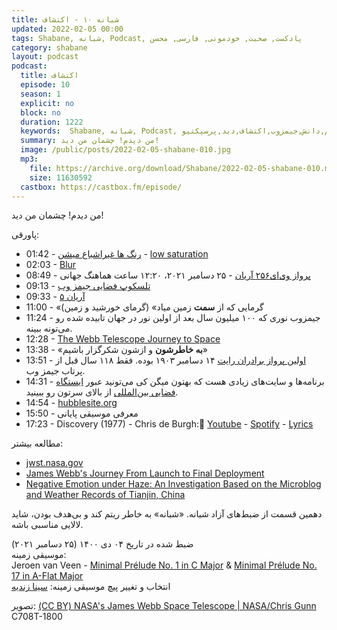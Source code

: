 ```yaml
---
title: شبانه ۱۰ - اکتشاف
updated: 2022-02-05 00:00
tags: Shabane, شبانه, Podcast, پادکست, صحبت, خودمونی, فارسی, محسن
category: shabane
layout: podcast
podcast:
  title: اکتشاف
  episode: 10
  season: 1
  explicit: no
  block: no
  duration: 1222
  keywords:  Shabane, شبانه, Podcast, پادکست, صحبت, خودمونی,علم,دانش,جیمزوب,اکتشاف,دید,پرسپکتیو
  summary: من دیدم! چشمان من دید!
  image: /public/posts/2022-02-05-shabane-010.jpg
  mp3: 
    file: https://archive.org/download/Shabane/2022-02-05-shabane-010.mp3
    size: 11630592
  castbox: https://castbox.fm/episode/
---
```

من دیدم! چشمان من دید!

<!--more-->

پاورقی:

* 01:42 - [رنگ ها غیراشباع میشن](https://korivand.com/color-saturation/) - [low saturation](https://en.wikipedia.org/wiki/Colorfulness#Saturation)
* 02:03 - [Blur](https://en.wikipedia.org/wiki/Gaussian_blur)
* 08:49 - [پرواز وی‌ای۲۵۶ آریان](https://fa.wikipedia.org/wiki/%D9%BE%D8%B1%D9%88%D8%A7%D8%B2_%D9%88%DB%8C%E2%80%8C%D8%A7%DB%8C%DB%B2%DB%B5%DB%B6_%D8%A2%D8%B1%DB%8C%D8%A7%D9%86) - ۲۵ دسامبر ۲۰۲۱، ۱۲:۲۰ ساعت هماهنگ جهانی
* 09:13 - [تلسکوپ فضایی جیمز وب](https://fa.wikipedia.org/wiki/%D8%AA%D9%84%D8%B3%DA%A9%D9%88%D9%BE_%D9%81%D8%B6%D8%A7%DB%8C%DB%8C_%D8%AC%DB%8C%D9%85%D8%B2_%D9%88%D8%A8)
* 09:33 - [آریان ۵](https://fa.wikipedia.org/wiki/%D8%A2%D8%B1%DB%8C%D8%A7%D9%86_%DB%B5)
* 11:00 - «گرمایی که از **سمت** زمین میاد» (گرمای خورشید و زمین)
* 11:24 - جیمزوب نوری که ۱۰۰ میلیون سال بعد از اولین نور در جهان تابیده شده رو می‌تونه ببینه.
* 12:28 - [The Webb Telescope Journey to Space](https://www.youtube.com/watch?v=wbOhkMQ2Lns&list=PLcy1hEnsejK0_ImohqEdxsB7ECXhGWaG1&index=1)
* 13:38 - «**به خاطرشون** و ازشون شکرگزار باشیم» 
* 13:51 - [اولین پرواز برادران رایت](https://en.wikipedia.org/wiki/Wright_brothers#First_powered_flight) ۱۴ دسامبر ۱۹۰۳ بوده. فقط ۱۱۸ سال قبل از پرتاب جیمز وب.
* 14:31 - برنامه‌ها و سایت‌های زیادی هست که بهتون میگن کی می‌تونید عبور [ایستگاه فضایی بین‌المللی](https://fa.wikipedia.org/wiki/%D8%A7%DB%8C%D8%B3%D8%AA%DA%AF%D8%A7%D9%87_%D9%81%D8%B6%D8%A7%DB%8C%DB%8C_%D8%A8%DB%8C%D9%86%E2%80%8C%D8%A7%D9%84%D9%85%D9%84%D9%84%DB%8C) از بالای سرتون رو ببینید.
* 14:54 - [hubblesite.org](https://hubblesite.org/)
* 15:50 - معرفی موسیقی پایانی
* 17:23 - Discovery (1977) - Chris de Burgh: [ِYoutube](https://www.youtube.com/watch?v=2yR3KRzHZsk) - [Spotify](https://open.spotify.com/track/41tDv5zfO0BQXPFiER1eyO) - [Lyrics](https://lyricstranslate.com/fa/chris-de-burgh-discovery-lyrics.html) 

مطالعه بیشتر:
* [jwst.nasa.gov](https://www.jwst.nasa.gov/)
* [James Webb's Journey From Launch to Final Deployment](https://www.youtube.com/watch?v=7As2j6a6Dmw)
* [Negative Emotion under Haze: An Investigation Based on the Microblog and Weather Records of Tianjin, China](https://www.ncbi.nlm.nih.gov/pmc/articles/PMC6338934/)

دهمین قسمت از ضبط‌های آزاد شبانه. «شبانه» به خاطر ریتم کند و بی‌هدف بودن، شاید لالایی مناسبی باشه.

ضبط شده در تاریخ ۰۴ دی ۱۴۰۰ (۲۵ دسامبر ۲۰۲۱)  
موسیقی زمینه:  
Jeroen van Veen - [Minimal Prélude No. 1 in C Major](https://youtu.be/7RjTQcY9VQg) & 
[Minimal Prélude No. 17 in A-Flat Major](https://youtu.be/7RjTQcY9VQg?t=4239)  
انتخاب و تغییر پیچ موسیقی زمینه: [سینا زندیه](https://www.instagram.com/sinaswebz/)

تصویر: [(CC BY) NASA's James Webb Space Telescope | NASA/Chris Gunn](https://www.flickr.com/photos/nasawebbtelescope/51160896812)  
C708T-1800
